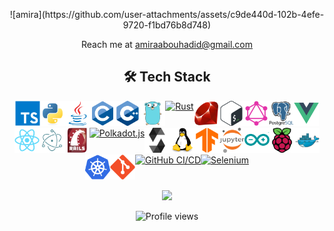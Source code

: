 <p align="center">
 ![amira](https://github.com/user-attachments/assets/c9de440d-102b-4efe-9720-f1bd76b8d748)

</p>

<p align="center">Reach me at <a href="mailto:amiraabouhadid@gmail.com">amiraabouhadid@gmail.com</a></p>

<h2 align="center">🛠 Tech Stack</h2>
<div style="display: flex; justify-content: center; flex-wrap: wrap;">
 <!-- Languages -->  
  <a href="https://www.typescriptlang.org" target="_blank" rel="nofollow">  
    <img src="https://raw.githubusercontent.com/devicons/devicon/master/icons/typescript/typescript-original.svg" alt="TypeScript"  height="40">  
  </a>  
  <a href="https://www.python.org/" target="_blank" rel="nofollow">  
    <img src="https://raw.githubusercontent.com/devicons/devicon/master/icons/python/python-original.svg" alt="Python"  height="40">  
  </a>  
  <a href="https://www.java.com/" target="_blank" rel="nofollow">  
    <img src="https://raw.githubusercontent.com/devicons/devicon/master/icons/java/java-original.svg" alt="Java"  height="40">  
  </a>  
  <a href="https://isocpp.org" target="_blank" rel="nofollow">  
    <img src="https://raw.githubusercontent.com/devicons/devicon/master/icons/c/c-original.svg" alt="C"  height="40">  
  </a>  
  <a href="https://isocpp.org" target="_blank" rel="nofollow">  
    <img src="https://raw.githubusercontent.com/devicons/devicon/master/icons/cplusplus/cplusplus-original.svg" alt="C++"  height="40">  
  </a>  
  <a href="https://golang.org" target="_blank" rel="nofollow">  
    <img src="https://raw.githubusercontent.com/devicons/devicon/master/icons/go/go-original.svg" alt="Golang"  height="40">  
  </a>  
 <a href="https://www.rust-lang.org" target="_blank" rel="nofollow">
  <img src="https://www.rust-lang.org/logos/rust-logo-128x128.png" alt="Rust"  height="40">
</a>
  <a href="https://ruby-lang.org" target="_blank" rel="nofollow">  
    <img src="https://raw.githubusercontent.com/devicons/devicon/master/icons/ruby/ruby-original.svg" alt="Ruby"  height="40">  
  </a>  
  <a href="https://www.gnu.org/software/bash/" target="_blank" rel="nofollow">  
    <img src="https://raw.githubusercontent.com/devicons/devicon/master/icons/bash/bash-original.svg" alt="Shell"  height="40">  
  </a>  
  <a href="https://graphql.org" target="_blank" rel="nofollow">  
    <img src="https://raw.githubusercontent.com/devicons/devicon/master/icons/graphql/graphql-plain.svg" alt="GraphQL"  height="40">  
  </a>  


  <a href="https://www.postgresql.org" target="_blank" rel="nofollow">
    <img src="https://raw.githubusercontent.com/devicons/devicon/master/icons/postgresql/postgresql-original-wordmark.svg" alt="postgresql"  height="40">
  </a>

<!-- Frameworks & Platforms -->
  <a href="https://vuejs.org" target="_blank" rel="nofollow">
    <img src="https://raw.githubusercontent.com/devicons/devicon/master/icons/vuejs/vuejs-original.svg" alt="Vue.js"  height="40">
  </a>
  <a href="https://reactjs.org" target="_blank" rel="nofollow">
    <img src="https://raw.githubusercontent.com/devicons/devicon/master/icons/react/react-original.svg" alt="React"  height="40">
  </a>
  <a href="https://www.electronjs.org" target="_blank" rel="nofollow">
    <img src="https://raw.githubusercontent.com/devicons/devicon/master/icons/electron/electron-original.svg" alt="Electron"  height="40">
  </a>
  <a href="https://rubyonrails.org" target="_blank" rel="nofollow">
    <img src="https://raw.githubusercontent.com/devicons/devicon/master/icons/rails/rails-original-wordmark.svg" alt="Rails"  height="40">
  </a>
  <a href="https://polkadot.js.org/" target="_blank" rel="nofollow">
    <img src="https://avatars.githubusercontent.com/u/47703121?s=200&v=4" alt="Polkadot.js"  height="40">
  </a>
  <a href="https://ethereum.org/developers/#solidity" target="_blank" rel="nofollow">
    <img src="https://raw.githubusercontent.com/devicons/devicon/master/icons/solidity/solidity-original.svg" alt="Solidity"  height="40">
  </a>
    <a href="https://www.linux.org/" target="_blank" rel="nofollow">
    <img src="https://raw.githubusercontent.com/devicons/devicon/master/icons/linux/linux-original.svg" alt="linux"  height="40">
  </a>
 
  <a href="https://www.tensorflow.org/" target="_blank" rel="nofollow">
    <img src="https://raw.githubusercontent.com/devicons/devicon/master/icons/tensorflow/tensorflow-original.svg" alt="tensorflow"  height="40">
  </a>

  <a href="https://jupyter.org/" target="_blank" rel="nofollow">
    <img src="https://raw.githubusercontent.com/devicons/devicon/master/icons/jupyter/jupyter-original-wordmark.svg" alt="jupyter"  height="40">
  </a>

<!-- Arduino -->
<a href="https://www.arduino.cc" target="_blank" rel="nofollow">
  <img src="https://raw.githubusercontent.com/devicons/devicon/master/icons/arduino/arduino-original.svg" alt="Arduino"  height="40">
</a>

<!-- Raspberry Pi -->
<a href="https://www.raspberrypi.org" target="_blank" rel="nofollow">
  <img src="https://raw.githubusercontent.com/devicons/devicon/master/icons/raspberrypi/raspberrypi-original.svg" alt="Raspberry Pi"  height="40">
</a>
<!-- Tools & Methods -->
  <a href="https://www.docker.com/" target="_blank" rel="nofollow">
    <img src="https://raw.githubusercontent.com/devicons/devicon/master/icons/docker/docker-original.svg" alt="Docker"  height="40">
  </a>
  <a href="https://kubernetes.io/" target="_blank" rel="nofollow">
    <img src="https://raw.githubusercontent.com/devicons/devicon/master/icons/kubernetes/kubernetes-original.svg" alt="Kubernetes"  height="40">
  </a>
  <a href="https://git-scm.com/" target="_blank" rel="nofollow">
    <img src="https://raw.githubusercontent.com/devicons/devicon/master/icons/git/git-original.svg" alt="Git"  height="40">
  </a>
  <a href="https://github.com/features/actions" target="_blank" rel="nofollow">
    <img src="https://github.githubassets.com/images/modules/logos_page/GitHub-Mark.png" alt="GitHub CI/CD"  height="40">
  </a>
  <a href="https://selenium.dev/" target="_blank" rel="nofollow">
    <img src="https://github.com/SeleniumHQ/selenium/raw/trunk/common/images/selenium_logo_mark_green.svg" alt="Selenium"  height="40">
  </a>

  

</div>

<p align="center">
  <a href="https://github.com/amiraabouhadid" target="_blank">
    <img height="180em" src="https://github-readme-stats-eight-theta.vercel.app/api?username=amiraabouhadid&show_icons=true&theme=dark&include_all_commits=true&count_private=true"/>
  
  </a>
</p>

<p align="center">
  <img src="https://komarev.com/ghpvc/?username=amiraabouhadid&label=Profile%20views&color=0e75b6&style=flat&theme=dark" alt="Profile views" />
</p>
